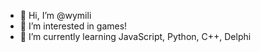 - 👋 Hi, I’m @wymili
- 👀 I’m interested in games!
- 🌱 I’m currently learning JavaScript, Python, C++, Delphi
